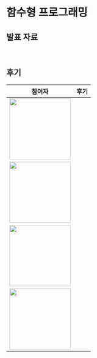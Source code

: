 # 함수형 프로그래밍

## 발표 자료


<br/>

## 후기



|참여자| 후기|
|:------------------------------------------------------------------------------: |:------------------------------------------------------------------------------: |
|   [<img width="160px" src="https://avatars.githubusercontent.com/u/2849255?v=4" />](https://github.com/mg5566)  | |
 |[<img width="160px" src="https://avatars.githubusercontent.com/u/109333130?v=4" />](https://github.com/chanshin0)  | |
 |[<img width="160px" src="https://avatars.githubusercontent.com/u/70143350?v=4" />](https://github.com/nara9709) | |
  |[<img width="160px" src="https://user-images.githubusercontent.com/116826162/236803962-73ff1ba3-63cf-46c7-93f9-22282f6f0746.jpeg" />](https://github.com/chhw130)  | 